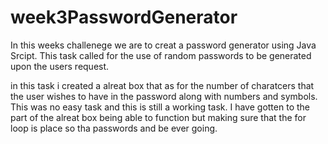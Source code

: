# week3PasswordGenerator

In this weeks challenege we are to creat a password generator using Java Srcipt. 
This task called for the use of random passwords to be generated upon the users request. 

in this task i created a alreat box that as for the number of charatcers that the user wishes to have in the password along with numbers and symbols. This was no
easy task and this is still a working task. I have gotten to the part of the alreat box being able to function but making sure that the for loop is place so tha
passwords and be ever going. 